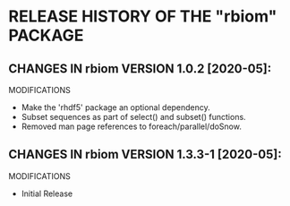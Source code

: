 RELEASE HISTORY OF THE "rbiom" PACKAGE
==============================================

CHANGES IN rbiom VERSION 1.0.2 [2020-05]:
----------------------------------------------------

MODIFICATIONS

* Make the 'rhdf5' package an optional dependency.
* Subset sequences as part of select() and subset() functions.
* Removed man page references to foreach/parallel/doSnow.


CHANGES IN rbiom VERSION 1.3.3-1 [2020-05]:
----------------------------------------------------

MODIFICATIONS

* Initial Release